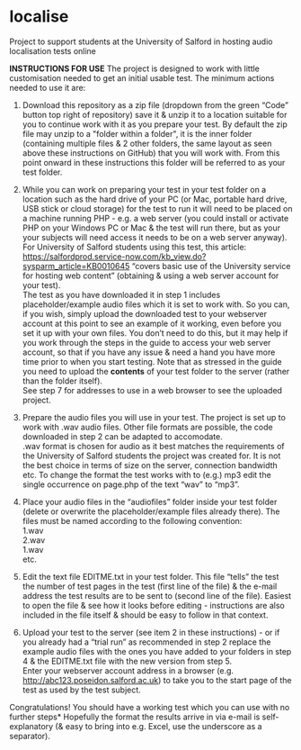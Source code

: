 # localise

Project to support students at the University of Salford in hosting audio localisation tests online

**INSTRUCTIONS FOR USE**
The project is designed to work with little customisation needed to get an initial usable test. The minimum actions needed to use it are:

1.	Download this repository as a zip file (dropdown from the green “Code” button top right of repository) save it & unzip it to a location suitable for you to continue work with it as you prepare your test. By default the zip file may unzip to a "folder within a folder", it is the inner folder (containing multiple files & 2 other folders, the same layout as seen above these instructions on GitHub) that you will work with. From this point onward in these instructions this folder will be referred to as your test folder.

2.	While you can work on preparing your test in your test folder on a location such as the hard drive of your PC (or Mac, portable hard drive, USB stick or cloud storage) for the test to run it will need to be placed on a machine running PHP - e.g. a web server (you could install or activate PHP on your Windows PC or Mac & the test will run there, but as your your subjects will need access it needs to be on a web server anyway).  
For University of Salford students using this test, this article: https://salfordprod.service-now.com/kb_view.do?sysparm_article=KB0010645 “covers basic use of the University service for hosting web content” (obtaining & using a web server account for your test).  
The test as you have downloaded it in step 1 includes placeholder/example audio files which it is set to work with. So you can, if you wish, simply upload the downloaded test to your webserver account at this point to see an example of it working, even before you set it up with your own files. You don’t need to do this, but it may help if you work through the steps in the guide to access your web server account, so that if you have any issue & need a hand you have more time prior to when you start testing.
Note that as stressed in the guide you need to upload the **contents** of your test folder to the server (rather than the folder itself).  
See step 7 for addresses to use in a web browser to see the uploaded project.

3.	Prepare the audio files you will use in your test. The project is set up to work with .wav audio files. Other file formats are possible, the code downloaded in step 2 can be adapted to accomodate.  
.wav format is chosen for audio as it best matches the requirements of the University of Salford students the project was created for. It is not the best choice in terms of size on the server, connection bandwidth etc. To change the format the test works with to (e.g.) mp3 edit the single occurrence on page.php of the text “wav” to “mp3”.

4.	Place your audio files in the “audiofiles” folder inside your test folder (delete or overwrite the placeholder/example files already there). The files must be named according to the following convention:  
  1.wav  
  2.wav  
  1.wav  
  etc.  

5.	Edit the text file EDITME.txt in your test folder. This file “tells” the test the number of test pages in the test (first line of the file) & the e-mail address the test results are to be sent to (second line of the file). Easiest to open the file & see how it looks before editing - instructions are also included in the file itself & should be easy to follow in that context.

6.	Upload your test to the server (see item 2 in these instructions) - or if you already had a “trial run” as recommended in step 2 replace the example audio files with the ones you have added to your folders in step 4 & the EDITME.txt file with the new version from step 5.  
Enter your webserver account address in a browser  (e.g. http://abc123.poseidon.salford.ac.uk) to take you to the start page of the test as used by the test subject.

Congratulations! You should have a working test which you can use with no further steps* Hopefully the format the results arrive in via e-mail is self-explanatory (& easy to bring into e.g. Excel, use the underscore as a separator).
